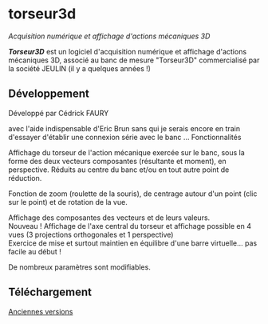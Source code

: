 # torseur3d
_Acquisition numérique et affichage d'actions mécaniques 3D_

_**Torseur3D**_ est un logiciel d'acquisition numérique et affichage d'actions mécaniques 3D, associé au banc de mesure "Torseur3D" commercialisé par la société JEULIN (il y a quelques années !)

## Développement ##

Développé par Cédrick FAURY

avec l'aide indispensable d'Eric Brun sans qui je serais encore en train d'essayer d'établir une connexion série avec le banc ...
Fonctionnalités

Affichage du torseur de l'action mécanique exercée sur le banc, sous la forme des deux vecteurs composantes (résultante et moment), en perspective.
Réduits au centre du banc et/ou en tout autre point de réduction.

Fonction de zoom (roulette de la souris), de centrage autour d'un point (clic sur le point) et de rotation de la vue.

Affichage des composantes des vecteurs et de leurs valeurs. 	
Nouveau ! Affichage de l'axe central du torseur et affichage possible en 4 vues (3 projections orthogonales et 1 perspective)	
Exercice de mise et surtout maintien en équilibre d'une barre virtuelle...
pas facile au début !

De nombreux paramètres sont modifiables. 	

## Téléchargement ##

[Anciennes versions]()
